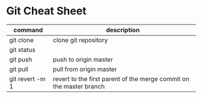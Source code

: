 # Git Cheat Sheet

command|description
---|---
git clone <repo-URL>|clone git repository
git status|
git push|push to origin master
git pull|pull from origin master
git revert -m 1 <merge-commit>|revert to the first parent of the merge commit on the master branch
